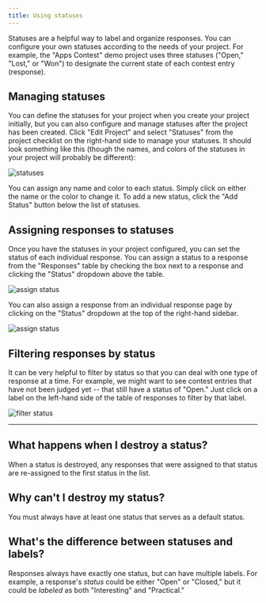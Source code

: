 ```yaml
---
title: Using statuses
---
```


Statuses are a helpful way to label and organize responses. You can configure your own statuses according to the needs of your project. For example, the "Apps Contest" demo project uses three statuses ("Open," "Lost," or "Won") to designate the current state of each contest entry (response).

## Managing statuses

You can define the statuses for your project when you create your project initially, but you can also configure and manage statuses after the project has been created. Click "Edit Project" and select "Statuses" from the project checklist on the right-hand side to manage your statuses. It should look something like this (though the names, and colors of the statuses in your project will probably be different):

![statuses](../images/screenshot_statuses.png)

You can assign any name and color to each status. Simply click on either the name or the color to change it. To add a new status, click the "Add Status" button below the list of statuses.

## Assigning responses to statuses

Once you have the statuses in your project configured, you can set the status of each individual response. You can assign a status to a response from the "Responses" table by checking the box next to a response and clicking the "Status" dropdown above the table.

![assign status](../images/screenshot_assign_status1.png)

You can also assign a response from an individual response page by clicking on the "Status" dropdown at the top of the right-hand sidebar.

![assign status](../images/screenshot_assign_status2.png)

## Filtering responses by status

It can be very helpful to filter by status so that you can deal with one type of response at a time. For example, we might want to see contest entries that have not been judged yet -- that still have a status of "Open." Just click on a label on the left-hand side of the table of responses to filter by that label.

![filter status](../images/screenshot_filter_status.png)

---

## What happens when I destroy a status?
When a status is destroyed, any responses that were assigned to that status are re-assigned to the first status in the list.

## Why can't I destroy my status?
You must always have at least one status that serves as a default status.

## What's the difference between statuses and labels?
Responses always have exactly one status, but can have multiple labels. For example, a response's *status* could be either "Open" or "Closed," but it could be *labeled* as both "Interesting" and "Practical."
